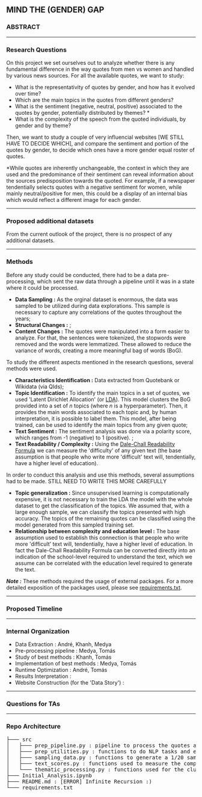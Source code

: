 ## MIND THE (GENDER) GAP

### ABSTRACT

---

### Research Questions

On this project we set ourselves out to analyze whether there is any fundamental difference in the way quotes from men vs women and handled by various news sources. For all the available quotes, we want to study:

- What is the representativity of quotes by gender, and how has it evolved over time?
- Which are the main topics in the quotes from different genders?
- What is the sentiment (negative, neutral, positive) associated to the quotes by gender, potentially distributed by themes? *
- What is the complexity of the speech from the quoted individuals, by gender and by theme?

Then, we want to study a couple of very influencial websites [WE STILL HAVE TO DECIDE WHICH], and compare the sentiment and portion of the quotes by gender, to decide which ones have a more gender equal roster of quotes.

\*While quotes are inherently unchangeable, the context in which they are used and the predominance of their sentiment can reveal information about the sources predisposition towards the quoted. For example, if a newspaper tendentially selects quotes with a negative sentiment for women, while mainly neutral/positive for men, this could be a display of an internal bias which would reflect a different image for each gender.

---

### Proposed additional datasets

From the current outlook of the project, there is no prospect of any additional datasets.

---

### Methods

Before any study could be conducted, there had to be a data pre-processing, which sent the raw data through a pipeline until it was in a state where it could be processed.
- **Data Sampling :** As the orginal dataset is enormous, the data was sampled to be utilized during data explorations. This sample is necessary to capture any correlations of the quotes throughout the years;
- **Structural Changes :** ;
- **Content Changes :** The quotes were manipulated into a form easier to analyze. For that, the sentences were tokenized, the stopwords were removed and the words were lemmatized. These allowed to reduce the variance of words, creating a more meaningful bag of words (BoG).

To study the different aspects mentioned in the research questions, several methods were used.

- **Characteristics Identification :** Data extracted from Quotebank or Wikidata (via QIds);
- **Topic Identification :** To identify the main topics in a set of quotes, we used 'Latent Dirichlet Allocation' (or [LDA](https://en.wikipedia.org/wiki/Latent_Dirichlet_allocation)). This model clusters the BoG provided into a set of *n* topics (where *n* is a hyperparameter). Then, it provides the main words associated to each topic and, by human interpretation, it is possible to label them. This model, after being trained, can be used to identify the main topics from any given quote;
- **Text Sentiment :** The sentiment analysis was done via a polarity score, which ranges from -1 (negative) to 1 (positive). ;
- **Text Readability / Complexity :** Using the [Dale-Chall Readability Formula](https://en.wikipedia.org/wiki/Dale%E2%80%93Chall_readability_formula) we can measure the 'difficulty' of any given text (the base assumption is that people who write more 'difficult' text will, tendentially, have a higher level of education).

In order to conduct this analysis and use this methods, several assumptions had to be made. STILL NEED TO WRITE THIS MORE CAREFULLY

- **Topic generalization :** Since unsupervised learning is computationally expensive, it is not necessary to train the LDA the model with the whole dataset to get the classification of the topics. We assumed that, with a large enough sample, we can classify the topics presented with high accuracy. The topics of the remaining quotes can be classified using the model generated from this sampled training set.
- **Relationship between complexity and education level :** The base assumption used to establish this connection is that people who write more 'difficult' text will, tendentially, have a higher level of education. In fact the Dale-Chall Readability Formula can be converted directly into an indication of the school-level required to understand the text, which we assume can be correlated with the education level required to generate the text.

**_Note :_** These methods required the usage of external packages. For a more detailed exposition of the packages used, please see [requirements.txt](https://github.com/epfl-ada/ada-2021-project-madam/blob/main/requirements.txt).

---

### Proposed Timeline

---

### Internal Organization

- Data Extraction : André, Khanh, Medya
- Pre-processing pipeline : Medya, Tomás
- Study of best methods : Khanh, Tomás
- Implementation of best methods : Medya, Tomás
- Runtime Optimization : André, Tomás
- Results Interpretation : 
- Website Construction (for the 'Data Story') : 

---

### Questions for TAs

---

### Repo Architecture
<pre>
├─── src
│   ├─── prep_pipeline.py : pipeline to process the quotes and create dataframe that contains all the needed features for analysis
│   ├─── prep_utilities.py : functions to do NLP tasks and engineer features for the dataset 
│   ├─── sampling_data.py : functions to generate a 1/20 sample of all the quotes
│   ├─── text_scores.py : functions used to measure the complexity of the quotes
│   └─── thematic_processing.py : functions used for the clustering of quotes by topics
├─── Initial_Analysis.ipynb
├─── README.md : [ERROR] Infinite Recursion :)
└─── requirements.txt
</pre>
